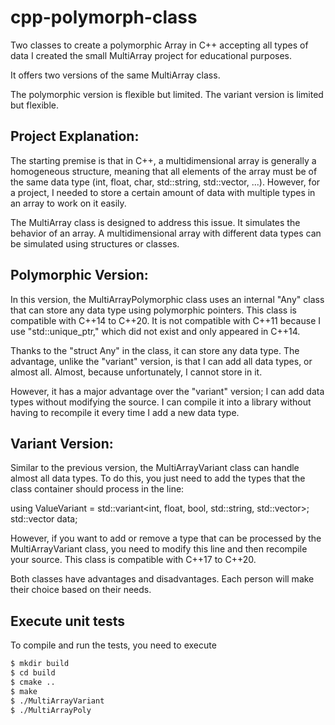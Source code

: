 # cpp-polymorph-class
Two classes to create a polymorphic Array in C++ accepting all types of data
I created the small MultiArray project for educational purposes.

It offers two versions of the same MultiArray class.

The polymorphic version is flexible but limited. The variant version is limited but flexible.

## Project Explanation:

The starting premise is that in C++, a multidimensional array is generally a homogeneous structure, meaning that all elements of the array must be of the same data type (int, float, char, std::string, std::vector, ...). However, for a project, I needed to store a certain amount of data with multiple types in an array to work on it easily.

The MultiArray class is designed to address this issue. It simulates the behavior of an array. A multidimensional array with different data types can be simulated using structures or classes.

## Polymorphic Version:

In this version, the MultiArrayPolymorphic class uses an internal "Any" class that can store any data type using polymorphic pointers. This class is compatible with C++14 to C++20. It is not compatible with C++11 because I use "std::unique_ptr," which did not exist and only appeared in C++14.

Thanks to the "struct Any" in the class, it can store any data type. The advantage, unlike the "variant" version, is that I can add all data types, or almost all. Almost, because unfortunately, I cannot store <vector> in it.

However, it has a major advantage over the "variant" version; I can add data types without modifying the source. I can compile it into a library without having to recompile it every time I add a new data type.

## Variant Version:

Similar to the previous version, the MultiArrayVariant class can handle almost all data types. To do this, you just need to add the types that the class container should process in the line:

using ValueVariant = std::variant<int, float, bool, std::string, std::vector<int>>;
std::vector<ValueVariant> data;

However, if you want to add or remove a type that can be processed by the MultiArrayVariant class, you need to modify this line and then recompile your source.
This class is compatible with C++17 to C++20.


Both classes have advantages and disadvantages. Each person will make their choice based on their needs.



## Execute unit tests

To compile and run the tests, you need to execute

```sh
$ mkdir build
$ cd build
$ cmake ..
$ make
$ ./MultiArrayVariant
$ ./MultiArrayPoly
